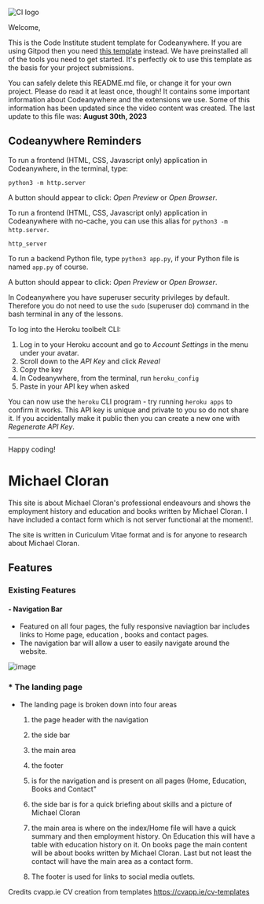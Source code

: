 ![CI logo](https://codeinstitute.s3.amazonaws.com/fullstack/ci_logo_small.png)

Welcome,

This is the Code Institute student template for Codeanywhere. If you are using Gitpod then you need [this template](https://github.com/Code-Institute-Org/gitpod-full-template) instead.  We have preinstalled all of the tools you need to get started. It's perfectly ok to use this template as the basis for your project submissions.

You can safely delete this README.md file, or change it for your own project. Please do read it at least once, though! It contains some important information about Codeanywhere and the extensions we use. Some of this information has been updated since the video content was created. The last update to this file was: **August 30th, 2023**

## Codeanywhere Reminders

To run a frontend (HTML, CSS, Javascript only) application in Codeanywhere, in the terminal, type:

`python3 -m http.server`

A button should appear to click: _Open Preview_ or _Open Browser_.

To run a frontend (HTML, CSS, Javascript only) application in Codeanywhere with no-cache, you can use this alias for `python3 -m http.server`.

`http_server`

To run a backend Python file, type `python3 app.py`, if your Python file is named `app.py` of course.

A button should appear to click: _Open Preview_ or _Open Browser_.

In Codeanywhere you have superuser security privileges by default. Therefore you do not need to use the `sudo` (superuser do) command in the bash terminal in any of the lessons.

To log into the Heroku toolbelt CLI:

1. Log in to your Heroku account and go to _Account Settings_ in the menu under your avatar.
2. Scroll down to the _API Key_ and click _Reveal_
3. Copy the key
4. In Codeanywhere, from the terminal, run `heroku_config`
5. Paste in your API key when asked

You can now use the `heroku` CLI program - try running `heroku apps` to confirm it works. This API key is unique and private to you so do not share it. If you accidentally make it public then you can create a new one with _Regenerate API Key_.

---

Happy coding!

# Michael Cloran

This site is about Michael Cloran's professional endeavours and 
shows the employment history and education and books written by Michael Cloran.
I have included a contact form which is not server functional at the moment!.

The site is written in Curiculum Vitae format and is for anyone to research about
Michael Cloran.

## Features
### Existing Features
#### - Navigation Bar

* Featured on all four pages, the fully responsive naviagtion bar includes links to Home page, education , books and contact pages.
* The navigation bar will allow a user to easily navigate around the website.

![image](https://github.com/michaelcloran/michael-cloran/assets/107754541/aad45245-bc4c-483b-b0f5-bf7040e34e46)

### * The landing page

 * The landing page is broken down into four areas
   1. the page header with the navigation
   2. the side bar
   3. the main area
   4. the footer

   1. is for the navigation and is present on all pages (Home, Education, Books and Contact"
   2. the side bar is for a quick briefing about skills and a picture of Michael Cloran
   3. the main area is where on the index/Home file will have a quick summary and then employment history. On Education
      this will have a table with education history on it. On books page the main content will be about books written by
      Michael Cloran. Last but not least the contact will have the main area as a contact form.
   4. The footer is used for links to social media outlets.

   






Credits
cvapp.ie CV creation from templates https://cvapp.ie/cv-templates
